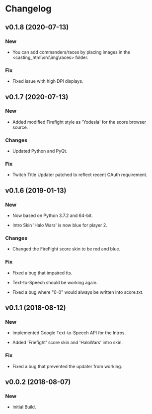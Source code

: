 # Changelog


## v0.1.8 (2020-07-13)

### New

* You can add commanders/races by placing images in the <casting_html\src\img\races> folder.

### Fix

* Fixed issue with high DPI displays.


## v0.1.7 (2020-07-13)

### New

* Added modified Firefight style  as 'Yodesla' for the score browser source.

### Changes

* Updated Python and PyQt.

### Fix

* Twitch Title Updater patched to reflect recent OAuth requirement.


## v0.1.6 (2019-01-13)

### New

* Now based on Python 3.7.2 and 64-bit.

* Intro Skin 'Halo Wars' is now blue for player 2.

### Changes

* Changed the FireFight score skin to be red and blue.

### Fix

* Fixed a bug that impaired tts.

* Text-to-Speech should be working again.

* Fixed a bug where "0-0" would always be written into score.txt.


## v0.1.1 (2018-08-12)

### New

* Implemented Google Text-to-Speech API for the Intros.

* Added 'Friefight' score skin and 'HaloWars' intro skin.

### Fix

* Fixed a bug that prevented the updater from working.


## v0.0.2 (2018-08-07)

### New

* Initial Build.


